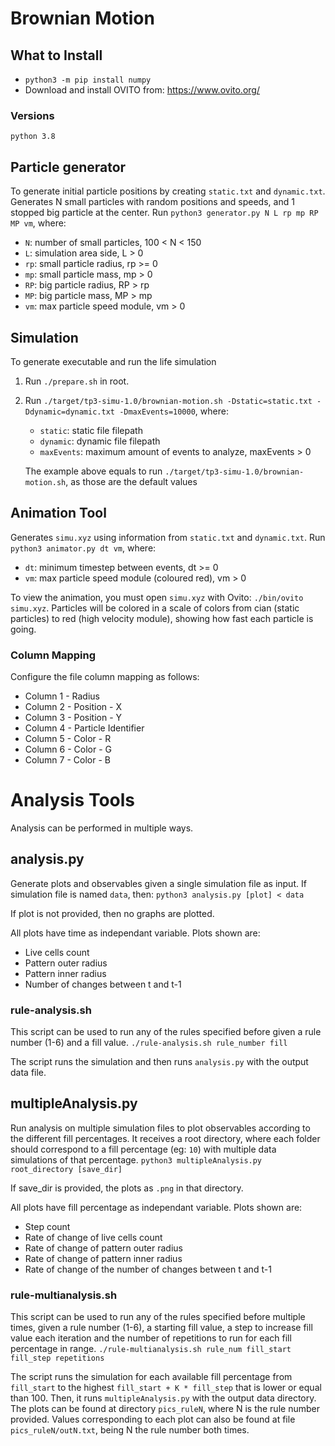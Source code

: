# Brownian Motion

## What to Install
- `python3 -m pip install numpy`
- Download and install OVITO from: https://www.ovito.org/
### Versions
`python 3.8`

## Particle generator
To generate initial particle positions by creating `static.txt` and `dynamic.txt`. 
Generates N small particles with random positions and speeds, and 1 stopped big particle at the center. 
Run `python3 generator.py N L rp mp RP MP vm`, where:
   - `N`: number of small particles, 100 < N < 150
   - `L`: simulation area side, L > 0
   - `rp`: small particle radius, rp >= 0
   - `mp`: small particle mass, mp > 0
   - `RP`: big particle radius, RP > rp
   - `MP`: big particle mass, MP > mp
   - `vm`: max particle speed module, vm > 0

## Simulation
To generate executable and run the life simulation
1. Run `./prepare.sh` in root.
2. Run `./target/tp3-simu-1.0/brownian-motion.sh -Dstatic=static.txt -Ddynamic=dynamic.txt -DmaxEvents=10000`, where:
   - `static`: static file filepath
   - `dynamic`: dynamic file filepath
   - `maxEvents`: maximum amount of events to analyze, maxEvents > 0

   The example above equals to run `./target/tp3-simu-1.0/brownian-motion.sh`, as those are the default values

## Animation Tool
Generates `simu.xyz` using information from `static.txt` and `dynamic.txt`.
Run `python3 animator.py dt vm`, where:
   - `dt`: minimum timestep between events, dt >= 0
   - `vm`: max particle speed module (coloured red), vm > 0

To view the animation, you must open `simu.xyz` with Ovito:
`./bin/ovito simu.xyz`. Particles will be colored in a scale of colors from cian (static particles) to red (high velocity module), showing how fast each particle is going.

### Column Mapping 
Configure the file column mapping as follows:
   - Column 1 - Radius
   - Column 2 - Position - X
   - Column 3 - Position - Y
   - Column 4 - Particle Identifier
   - Column 5 - Color - R
   - Column 6 - Color - G
   - Column 7 - Color - B

# Analysis Tools
Analysis can be performed in multiple ways.

## analysis.py
Generate plots and observables given a single simulation file as input. If simulation file is named `data`, then:
`python3 analysis.py [plot] < data`

If plot is not provided, then no graphs are plotted.

All plots have time as independant variable. Plots shown are:
- Live cells count
- Pattern outer radius
- Pattern inner radius
- Number of changes between t and t-1

### rule-analysis.sh
This script can be used to run any of the rules specified before given a rule number (1-6) and a fill value.
`./rule-analysis.sh rule_number fill`

The script runs the simulation and then runs `analysis.py` with the output data file.

## multipleAnalysis.py
Run analysis on multiple simulation files to plot observables according to the different fill percentages. It receives a root directory, where each folder should correspond to a fill percentage (eg: `10`) with multiple data simulations of that percentage.
`python3 multipleAnalysis.py root_directory [save_dir]`

If save_dir is provided, the plots as `.png` in that directory.

All plots have fill percentage as independant variable. Plots shown are:
- Step count
- Rate of change of live cells count
- Rate of change of pattern outer radius
- Rate of change of pattern inner radius
- Rate of change of the number of changes between t and t-1

### rule-multianalysis.sh
This script can be used to run any of the rules specified before multiple times, given a rule number (1-6), a starting fill value, a step to increase fill value each iteration and the number of repetitions to run for each fill percentage in range.
`./rule-multianalysis.sh rule_num fill_start fill_step repetitions`

The script runs the simulation for each available fill percentage from `fill_start` to the highest `fill_start + K * fill_step` that is lower or equal than 100. Then, it runs `multipleAnalysis.py` with the output data directory. The plots can be found at directory `pics_ruleN`, where N is the rule number provided. Values corresponding to each plot can also be found at file `pics_ruleN/outN.txt`, being N the rule number both times.
